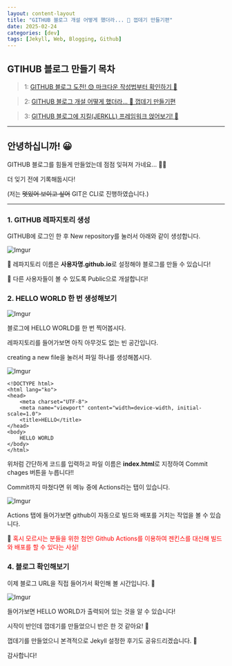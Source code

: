 ```yaml
---
layout: content-layout
title: "GITHUB 블로그 개설 어떻게 했더라... 🤨 껍데기 만들기편"
date: 2025-02-24
categories: [dev]
tags: [Jekyll, Web, Blogging, Github]
---
```


## GTIHUB 블로그 만들기 목차

> 1: [GITHUB 블로그 도전! 😓 마크다운 작성법부터 확인하기 🥳](/dev/2025/02/23/post1.html)

> 2: [GITHUB 블로그 개설 어떻게 했더라... 🤨 껍데기 만들기편](/dev/2025/02/24/post2.html)

> 3: [GITHUB 블로그에 지킬(JERKLL) 프레임워크 얹어보기! 🥸](/dev/2025/02/25/post3.html)

---

## **안녕하십니까! 😀**

GITHUB 블로그를 힘들게 만들었는데 점점 잊혀져 가네요... 😶‍🌫️

더 잊기 전에 기록해둡시다!

(저는 ~~멋있어 보이고 싶어~~ GIT은 CLI로 진행하였습니다.)

---

### 1. GITHUB 레파지토리 생성

GITHUB에 로그인 한 후 New repository를 눌러서 아래와 같이 생성합니다.

![Imgur](https://i.imgur.com/I42yE66.png)

📢 레파지토리 이름은 **사용자명.github.io**로 설정해야 블로그를 만들 수 있습니다!

📢 다른 사용자들이 볼 수 있도록 Public으로 개설합니다!

### 2. HELLO WORLD 한 번 생성해보기

![Imgur](https://i.imgur.com/3k3Lfrc.png)

블로그에 HELLO WORLD를 한 번 찍어봅시다.

레파지토리를 들어가보면 아직 아무것도 없는 빈 공간입니다.

creating a new file을 눌러서 파일 하나를 생성해봅시다.

![Imgur](https://i.imgur.com/FECrsbC.png)

```
<!DOCTYPE html>
<html lang="ko">
<head>
    <meta charset="UTF-8">
    <meta name="viewport" content="width=device-width, initial-scale=1.0">
    <title>HELLO</title>
</head>
<body>
    HELLO WORLD
</body>
</html>
```

위처럼 간단하게 코드를 입력하고 파일 이름은 **index.html**로 지정하여 Commit chages 버튼을 누릅니다!!

Commit까지 마쳤다면 위 메뉴 중에 Actions라는 탭이 있습니다.

![Imgur](https://i.imgur.com/RinWVpJ.png)

Actions 탭에 들어가보면 github이 자동으로 빌드와 배포를 거치는 작업을 볼 수 있습니다.

📌 <span style="color:red;">혹시 모르시는 분들을 위한 첨언! Github Actions를 이용하여 젠킨스를 대신해 빌드와 배포를 할 수 있다는 사실!</span>

### 4. 블로그 확인해보기

이제 블로그 URL을 직접 들어가서 확인해 볼 시간입니다. 🤤

![Imgur](https://i.imgur.com/2fMSMtJ.png)

들어가보면 HELLO WORLD가 출력되어 있는 것을 알 수 있습니다!

시작이 반인데 껍데기를 만들었으니 반은 한 것 같아요! 🥲

껍데기를 만들었으니 본격적으로 Jekyll 설정한 후기도 공유드리겠습니다. 🥰

감사합니다!